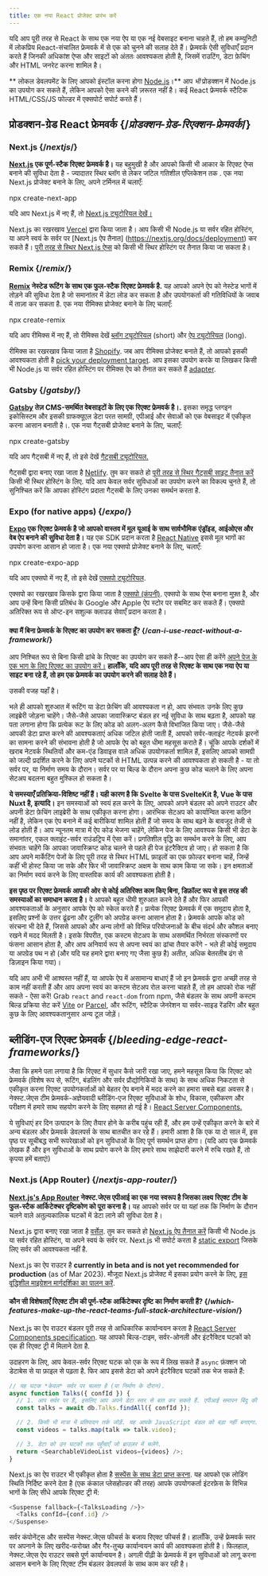 ```yaml
---
title: एक नया React प्रोजेक्ट प्रारंभ करें
---
```


<Intro>

यदि आप पूरी तरह से React के साथ एक नया ऐप या एक नई वेबसाइट बनाना चाहते हैं, तो हम कम्युनिटी में लोकप्रिय React-संचालित फ्रेमवर्क में से एक को चुनने की सलाह देते हैं। फ़्रेमवर्क ऐसी सुविधाएँ प्रदान करते हैं जिनकी अधिकांश ऐप्स और साइटों को अंततः आवश्यकता होती है, जिसमें राउटिंग, डेटा फ़ेचिंग और HTML जनरेट करना शामिल है।

</Intro>

<Note>

** लोकल डेवलपमेंट के लिए आपको इंस्टॉल करना होगा [Node.js](https://nodejs.org/en/)।** आप *भी* प्रोडक्शन में Node.js का उपयोग कर सकते हैं, लेकिन आपको ऐसा करने की ज़रूरत नहीं है। कई React फ्रेमवर्क स्टैटिक HTML/CSS/JS फोल्डर में एक्सपोर्ट सपोर्ट करते हैं।

</Note>

## प्रोडक्शन-ग्रेड React फ्रेमवर्क {/*प्रोडक्शन-ग्रेड-रिएक्शन-फ्रेमवर्क*/}

### Next.js {/*nextjs*/}

**[Next.js](https://nextjs.org/) एक पूर्ण-स्टैक रिएक्ट फ्रेमवर्क है।** यह बहुमुखी है और आपको किसी भी आकार के रिएक्ट ऐप्स बनाने की सुविधा देता है - ज्यादातर स्थिर ब्लॉग से लेकर जटिल गतिशील एप्लिकेशन तक . एक नया Next.js प्रोजेक्ट बनाने के लिए, अपने टर्मिनल में चलाएँ:

<TerminalBlock>
npx create-next-app
</TerminalBlock>

यदि आप Next.js में नए हैं, तो [Next.js ट्यूटोरियल देखें।](https://nextjs.org/learn/foundations/about-nextjs)

Next.js का रखरखाव [Vercel](https://vercel.com/) द्वारा किया जाता है। आप किसी भी Node.js या सर्वर रहित होस्टिंग, या अपने स्वयं के सर्वर पर [Next.js ऐप तैनात] (https://nextjs.org/docs/deployment) कर सकते हैं। [पूरी तरह से स्थिर Next.js ऐप्स](https://nextjs.org/docs/advanced-features/static-html-export) को किसी भी स्थिर होस्टिंग पर तैनात किया जा सकता है।

### Remix {/*remix*/}

**[Remix](https://remix.run/) नेस्टेड रूटिंग के साथ एक फुल-स्टैक रिएक्ट फ्रेमवर्क है.** यह आपको अपने ऐप को नेस्टेड भागों में तोड़ने की सुविधा देता है जो समानांतर में डेटा लोड कर सकता है और उपयोगकर्ता की गतिविधियों के जवाब में ताज़ा कर सकता है. एक नया रीमिक्स प्रोजेक्ट बनाने के लिए चलाएँ:

<TerminalBlock>
npx create-remix
</TerminalBlock>

यदि आप रीमिक्स में नए हैं, तो रीमिक्स देखें [ब्लॉग ट्यूटोरियल](https://remix.run/docs/en/main/tutorials/blog) (short) और [ऐप ट्यूटोरियल](https://remix.run/docs/en/main/tutorials/jokes) (long).

रीमिक्स का रखरखाव किया जाता है [Shopify](https://www.shopify.com/). जब आप रीमिक्स प्रोजेक्ट बनाते हैं, तो आपको इसकी आवश्यकता होती है [pick your deployment target](https://remix.run/docs/en/main/guides/deployment). आप इसका उपयोग करके या लिखकर किसी भी Node.js या सर्वर रहित होस्टिंग पर रीमिक्स ऐप को तैनात कर सकते हैं [adapter](https://remix.run/docs/en/main/other-api/adapter).

### Gatsby {/*gatsby*/}

**[Gatsby](https://www.gatsbyjs.com/) तेज़ CMS-समर्थित वेबसाइटों के लिए एक रिएक्ट फ्रेमवर्क है।.** इसका समृद्ध प्लगइन इकोसिस्टम और इसकी ग्राफक्यूएल डेटा परत सामग्री, एपीआई और सेवाओं को एक वेबसाइट में एकीकृत करना आसान बनाती है।. एक नया गैट्सबी प्रोजेक्ट बनाने के लिए, चलाएँ:

<TerminalBlock>
npx create-gatsby
</TerminalBlock>

यदि आप गैट्सबी में नए हैं, तो इसे देखें [गैट्सबी ट्यूटोरियल.](https://www.gatsbyjs.com/docs/tutorial/)

गैट्सबी द्वारा बनाए रखा जाता है [Netlify](https://www.netlify.com/). तुम कर सकते हो [पूरी तरह से स्थिर गैट्सबी साइट तैनात करें](https://www.gatsbyjs.com/docs/how-to/previews-deploys-hosting) किसी भी स्थिर होस्टिंग के लिए. यदि आप केवल सर्वर सुविधाओं का उपयोग करने का विकल्प चुनते हैं, तो सुनिश्चित करें कि आपका होस्टिंग प्रदाता गैट्सबी के लिए उनका समर्थन करता है.

### Expo (for native apps) {/*expo*/}

**[Expo](https://expo.dev/) एक रिएक्ट फ्रेमवर्क है जो आपको वास्तव में मूल यूआई के साथ सार्वभौमिक एंड्रॉइड, आईओएस और वेब ऐप बनाने की सुविधा देता है।** यह एक SDK प्रदान करता है [React Native](https://reactnative.dev/) इससे मूल भागों का उपयोग करना आसान हो जाता है। एक नया एक्सपो प्रोजेक्ट बनाने के लिए, चलाएँ:

<TerminalBlock>
npx create-expo-app
</TerminalBlock>

यदि आप एक्सपो में नए हैं, तो इसे देखें [एक्सपो ट्यूटोरियल](https://docs.expo.dev/tutorial/introduction/).

एक्सपो का रखरखाव किसके द्वारा किया जाता है [एक्सपो (कंपनी)](https://expo.dev/about). एक्सपो के साथ ऐप्स बनाना मुफ़्त है, और आप उन्हें बिना किसी प्रतिबंध के Google और Apple ऐप स्टोर पर सबमिट कर सकते हैं। एक्सपो अतिरिक्त रूप से ऑप्ट-इन सशुल्क क्लाउड सेवाएँ प्रदान करता है।

<DeepDive>

#### क्या मैं बिना फ्रेमवर्क के रिएक्ट का उपयोग कर सकता हूँ? {/*can-i-use-react-without-a-framework*/}

आप निश्चित रूप से बिना किसी ढांचे के रिएक्ट का उपयोग कर सकते हैं--आप ऐसा ही करेंगे [अपने पेज के एक भाग के लिए रिएक्ट का उपयोग करें।](/learn/add-react-to-an-existing-project#using-react-for-a-part-of-your-existing-page) **हालाँकि, यदि आप पूरी तरह से रिएक्ट के साथ एक नया ऐप या साइट बना रहे हैं, तो हम एक फ्रेमवर्क का उपयोग करने की सलाह देते हैं।**

उसकी वजह यहाँ है।

भले ही आपको शुरुआत में रूटिंग या डेटा फ़ेचिंग की आवश्यकता न हो, आप संभवतः उनके लिए कुछ लाइब्रेरी जोड़ना चाहेंगे। जैसे-जैसे आपका जावास्क्रिप्ट बंडल हर नई सुविधा के साथ बढ़ता है, आपको यह पता लगाना होगा कि प्रत्येक रूट के लिए कोड को अलग-अलग कैसे विभाजित किया जाए। जैसे-जैसे आपकी डेटा प्राप्त करने की आवश्यकताएं अधिक जटिल होती जाती हैं, आपको सर्वर-क्लाइंट नेटवर्क झरनों का सामना करने की संभावना होती है जो आपके ऐप को बहुत धीमा महसूस कराते हैं। चूंकि आपके दर्शकों में खराब नेटवर्क स्थितियों और कम-एंड डिवाइस वाले अधिक उपयोगकर्ता शामिल हैं, इसलिए आपको सामग्री को जल्दी प्रदर्शित करने के लिए अपने घटकों से HTML उत्पन्न करने की आवश्यकता हो सकती है - या तो सर्वर पर, या निर्माण समय के दौरान। सर्वर पर या बिल्ड के दौरान अपना कुछ कोड चलाने के लिए अपना सेटअप बदलना बहुत मुश्किल हो सकता है।

**ये समस्याएँ प्रतिक्रिया-विशिष्ट नहीं हैं। यही कारण है कि Svelte के पास SvelteKit है, Vue के पास Nuxt है, इत्यादि।** इन समस्याओं को स्वयं हल करने के लिए, आपको अपने बंडलर को अपने राउटर और अपनी डेटा फ़ेचिंग लाइब्रेरी के साथ एकीकृत करना होगा। आरंभिक सेटअप को कार्यान्वित करना कठिन नहीं है, लेकिन एक ऐप बनाने में कई बारीकियां शामिल होती हैं जो समय के साथ बढ़ने के बावजूद तेजी से लोड होती हैं। आप न्यूनतम मात्रा में ऐप कोड भेजना चाहेंगे, लेकिन पेज के लिए आवश्यक किसी भी डेटा के समानांतर, एकल क्लाइंट-सर्वर राउंडट्रिप में ऐसा करें। प्रगतिशील वृद्धि का समर्थन करने के लिए, आप संभवतः चाहेंगे कि आपका जावास्क्रिप्ट कोड चलने से पहले ही पेज इंटरैक्टिव हो जाए। हो सकता है कि आप अपने मार्केटिंग पेजों के लिए पूरी तरह से स्थिर HTML फ़ाइलों का एक फ़ोल्डर बनाना चाहें, जिन्हें कहीं भी होस्ट किया जा सके और फिर भी जावास्क्रिप्ट अक्षम के साथ काम किया जा सके। इन क्षमताओं का निर्माण स्वयं करने के लिए वास्तविक कार्य की आवश्यकता होती है।

**इस पृष्ठ पर रिएक्ट फ्रेमवर्क आपकी ओर से कोई अतिरिक्त काम किए बिना, डिफ़ॉल्ट रूप से इस तरह की समस्याओं का समाधान करता है।** वे आपको बहुत धीमी शुरुआत करने देते हैं और फिर आपकी आवश्यकताओं के अनुसार आपके ऐप को स्केल करते हैं। प्रत्येक रिएक्ट फ्रेमवर्क में एक समुदाय होता है, इसलिए प्रश्नों के उत्तर ढूंढना और टूलींग को अपग्रेड करना आसान होता है। फ्रेमवर्क आपके कोड को संरचना भी देते हैं, जिससे आपको और अन्य लोगों को विभिन्न परियोजनाओं के बीच संदर्भ और कौशल बनाए रखने में मदद मिलती है। इसके विपरीत, एक कस्टम सेटअप के साथ असमर्थित निर्भरता संस्करणों पर फंसना आसान होता है, और आप अनिवार्य रूप से अपना स्वयं का ढांचा तैयार करेंगे - भले ही कोई समुदाय या अपग्रेड पथ न हो (और यदि यह हमारे द्वारा बनाए गए जैसा कुछ है) अतीत, अधिक बेतरतीब ढंग से डिज़ाइन किया गया)।

यदि आप अभी भी आश्वस्त नहीं हैं, या आपके ऐप में असामान्य बाधाएं हैं जो इन फ़्रेमवर्क द्वारा अच्छी तरह से काम नहीं करती हैं और आप अपना स्वयं का कस्टम सेटअप रोल करना चाहते हैं, तो हम आपको रोक नहीं सकते - ऐसा करें! Grab `react` and `react-dom` from npm, जैसे बंडलर के साथ अपनी कस्टम बिल्ड प्रक्रिया सेट करें [Vite](https://vitejs.dev/) or [Parcel](https://parceljs.org/), और रूटिंग, स्टैटिक जेनरेशन या सर्वर-साइड रेंडरिंग और बहुत कुछ के लिए आवश्यकतानुसार अन्य टूल जोड़ें।
</DeepDive>

## ब्लीडिंग-एज रिएक्ट फ्रेमवर्क {/*bleeding-edge-react-frameworks*/}

जैसा कि हमने पता लगाया है कि रिएक्ट में सुधार कैसे जारी रखा जाए, हमने महसूस किया कि रिएक्ट को फ्रेमवर्क (विशेष रूप से, रूटिंग, बंडलिंग और सर्वर प्रौद्योगिकियों के साथ) के साथ अधिक निकटता से एकीकृत करना रिएक्ट उपयोगकर्ताओं को बेहतर ऐप बनाने में मदद करने का हमारा सबसे बड़ा अवसर है। नेक्स्ट.जेएस टीम फ्रेमवर्क-अज्ञेयवादी ब्लीडिंग-एज रिएक्ट सुविधाओं के शोध, विकास, एकीकरण और परीक्षण में हमारे साथ सहयोग करने के लिए सहमत हो गई है। [React Server Components.](/blog/2023/03/22/react-labs-what-we-have-been-working-on-march-2023#react-server-components)

ये सुविधाएं हर दिन उत्पादन के लिए तैयार होने के करीब पहुंच रही हैं, और हम उन्हें एकीकृत करने के बारे में अन्य बंडलर और फ्रेमवर्क डेवलपर्स के साथ बातचीत कर रहे हैं। हमारी आशा है कि एक या दो साल में, इस पृष्ठ पर सूचीबद्ध सभी रूपरेखाओं को इन सुविधाओं के लिए पूर्ण समर्थन प्राप्त होगा। (यदि आप एक फ्रेमवर्क लेखक हैं और इन सुविधाओं के साथ प्रयोग करने के लिए हमारे साथ साझेदारी करने में रुचि रखते हैं, तो कृपया हमें बताएं!)

### Next.js (App Router) {/*nextjs-app-router*/}

**[Next.js's App Router](https://beta.nextjs.org/docs/getting-started) नेक्स्ट.जेएस एपीआई का एक नया स्वरूप है जिसका लक्ष्य रिएक्ट टीम के फुल-स्टैक आर्किटेक्चर दृष्टिकोण को पूरा करना है।** यह आपको सर्वर पर या यहां तक ​​कि निर्माण के दौरान चलने वाले अतुल्यकालिक घटकों में डेटा लाने की सुविधा देता है।

Next.js द्वारा बनाए रखा जाता है [वर्सेल](https://vercel.com/). तुम कर सकते हो [Next.js ऐप तैनात करें](https://nextjs.org/docs/deployment) किसी भी Node.js या सर्वर रहित होस्टिंग, या अपने स्वयं के सर्वर पर. Next.js भी सपोर्ट करता है [static export](https://beta.nextjs.org/docs/configuring/static-export) जिसके लिए सर्वर की आवश्यकता नहीं है.
<Pitfall>

Next.js का ऐप राउटर है **currently in beta and is not yet recommended for production** (as of Mar 2023). मौजूदा Next.js प्रोजेक्ट में इसका प्रयोग करने के लिए, [इस वृद्धिशील माइग्रेशन मार्गदर्शिका का पालन करें](https://beta.nextjs.org/docs/upgrade-guide#migrating-from-pages-to-app).

</Pitfall>

<DeepDive>

#### कौन सी विशेषताएँ रिएक्ट टीम की पूर्ण-स्टैक आर्किटेक्चर दृष्टि का निर्माण करती हैं? {/*which-features-make-up-the-react-teams-full-stack-architecture-vision*/}

Next.js का ऐप राउटर बंडलर पूरी तरह से आधिकारिक कार्यान्वयन करता है [React Server Components specification](https://github.com/reactjs/rfcs/blob/main/text/0188-server-components.md). यह आपको बिल्ड-टाइम, सर्वर-ओनली और इंटरैक्टिव घटकों को एक ही रिएक्ट ट्री में मिलाने देता है.

उदाहरण के लिए, आप केवल-सर्वर रिएक्ट घटक को एक के रूप में लिख सकते हैं `async` फ़ंक्शन जो डेटाबेस से या फ़ाइल से पढ़ता है. फिर आप इससे डेटा को अपने इंटरैक्टिव घटकों तक भेज सकते हैं:

```js
// यह घटक *केवल* सर्वर पर चलता है (या निर्माण के दौरान).
async function Talks({ confId }) {
  // 1. आप सर्वर पर हैं, इसलिए आप अपने डेटा स्तर से बात कर सकते हैं. एपीआई समापन बिंदु की आवश्यकता नहीं है.
  const talks = await db.Talks.findAll({ confId });

  // 2. किसी भी मात्रा में प्रतिपादन तर्क जोड़ें. यह आपके JavaScript बंडल को बड़ा नहीं बनाएगा.
  const videos = talks.map(talk => talk.video);

  // 3. डेटा को उन घटकों तक पहुँचाएँ जो ब्राउज़र में चलेंगे.
  return <SearchableVideoList videos={videos} />;
}
```

Next.js का ऐप राउटर भी एकीकृत होता है [सस्पेंस के साथ डेटा प्राप्त करना](/blog/2022/03/29/react-v18#suspense-in-data-frameworks). यह आपको एक लोडिंग स्थिति निर्दिष्ट करने देता है (एक कंकाल प्लेसहोल्डर की तरह) आपके उपयोगकर्ता इंटरफ़ेस के विभिन्न भागों के लिए सीधे आपके रिएक्ट ट्री में:

```js
<Suspense fallback={<TalksLoading />}>
  <Talks confId={conf.id} />
</Suspense>
```

सर्वर कंपोनेंट्स और सस्पेंस नेक्स्ट.जेएस फीचर्स के बजाय रिएक्ट फीचर्स हैं। हालाँकि, उन्हें फ्रेमवर्क स्तर पर अपनाने के लिए खरीद-फरोख्त और गैर-तुच्छ कार्यान्वयन कार्य की आवश्यकता होती है। फिलहाल, नेक्स्ट.जेएस ऐप राउटर सबसे पूर्ण कार्यान्वयन है। अगली पीढ़ी के फ्रेमवर्क में इन सुविधाओं को लागू करना आसान बनाने के लिए रिएक्ट टीम बंडलर डेवलपर्स के साथ काम कर रही है।

</DeepDive>
